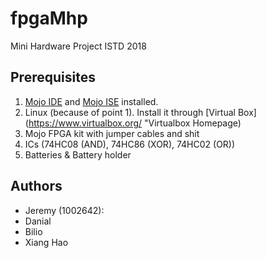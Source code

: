 # fpgaMhp
Mini Hardware Project ISTD 2018

## Prerequisites
1. [Mojo IDE](https://alchitry.com/pages/mojo-ide "Alchitry Download page") and [Mojo ISE](https://alchitry.com/pages/installing-ise "Alchitry ISE page") installed. 
2. Linux (because of point 1). Install it through [Virtual Box](https://www.virtualbox.org/ "Virtualbox Homepage)
3. Mojo FPGA kit with jumper cables and shit
4. ICs (74HC08 (AND), 74HC86 (XOR), 74HC02 (OR))
5. Batteries & Battery holder

## Authors
- Jeremy (1002642): 
- Danial
- Bilio
- Xiang Hao
